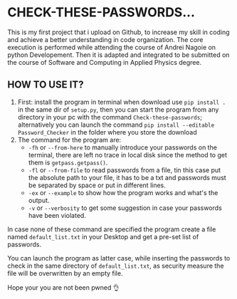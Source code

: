 # CHECK-THESE-PASSWORDS...

This is my first project that i upload on Github, to increase my skill in coding and achieve a better understanding in code organization. The core execution is performed while attending the course of Andrei Nagoie on python Developement. Then it is adapted and integrated to be submitted on the course of Software and Computing in Applied Physics degree.

## HOW TO USE IT?

1. First: install the program in terminal when download use `pip install .` in the same dir of `setup.py`, then you can start the program from any directory in your pc with the command `Check-these-passwords`; alternatively you can launch the command `pip install --editable Password_Checker` in the folder where you store the download
2. The command for the program are:
    * `-fh` or `--from-here` to manually introduce your passwords on the terminal, there are left no trace in local disk since the method to get them is `getpass.getpass()`.
    * `-fl` or `--from-file` to read passwords from a file, tin this case put the absolute path to your file, it has to be a txt and passwords must be separated by space or put in different lines.
    * `-ex` or `--example` to show how the program works and what's the output.
    * `-v` or `--verbosity` to get some suggestion in case your passwords have been violated.

In case none of these command are specified the program create a file named `default_list.txt` in your Desktop and get a pre-set list of passwords.

You can launch the program as latter case, while inserting the passwords to check in the same directory of `default_list.txt`, as security measure the file will be overwritten by an empty file.

Hope your you are not been pwned 👌
